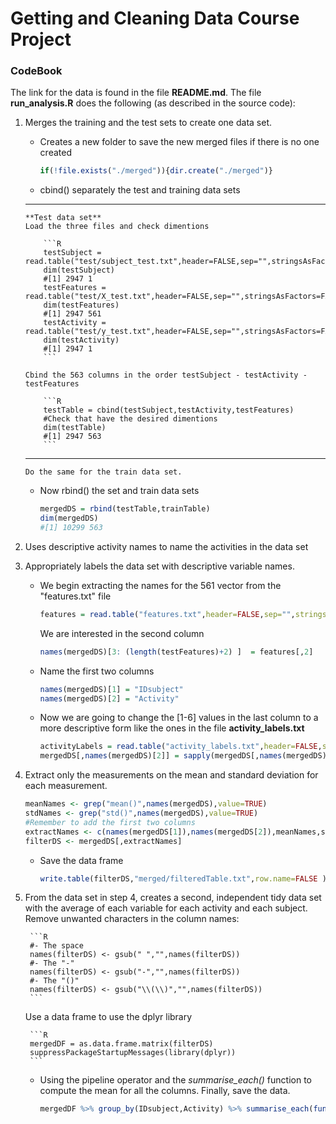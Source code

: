 # Getting and Cleaning Data Course Project

### CodeBook

The link for the data is found in the file **README.md**.
The file **run_analysis.R** does the following (as described in the source code):

1.	Merges the training and the test sets to create one data set.
	* Creates a new folder to save the new merged files if there is no one created
		
		```R
		if(!file.exists("./merged")){dir.create("./merged")}
		```

	* cbind() separately the test and training data sets
	
	---

		**Test data set**
		Load the three files and check dimentions
		
			```R
			testSubject = read.table("test/subject_test.txt",header=FALSE,sep="",stringsAsFactors=FALSE)
			dim(testSubject)
			#[1] 2947 1
			testFeatures = read.table("test/X_test.txt",header=FALSE,sep="",stringsAsFactors=FALSE)
			dim(testFeatures)
			#[1] 2947 561
			testActivity = read.table("test/y_test.txt",header=FALSE,sep="",stringsAsFactors=FALSE)
			dim(testActivity)
			#[1] 2947 1
			```

		Cbind the 563 columns in the order testSubject - testActivity - testFeatures
			
			```R
			testTable = cbind(testSubject,testActivity,testFeatures)
			#Check that have the desired dimentions
			dim(testTable)
			#[1] 2947 563 
			```

	---

		Do the same for the train data set. 
	* Now rbind() the set and train data sets

		```R 
		mergedDS = rbind(testTable,trainTable)
		dim(mergedDS)
		#[1] 10299 563 
		```

2. Uses descriptive activity names to name the activities in the data set

3. Appropriately labels the data set with descriptive variable names.

	* We begin extracting the names for the 561 vector from the "features.txt" file
		
		```R
		features = read.table("features.txt",header=FALSE,sep="",stringsAsFactors=FALSE)
		```

		We are interested in the second column
		
		```R
		names(mergedDS)[3: (length(testFeatures)+2) ]  = features[,2]
		```

	* Name the first two columns
		
		```R
		names(mergedDS)[1] = "IDsubject"
		names(mergedDS)[2] = "Activity"
		```

	* Now we are going to change the [1-6] values in the last column to a more descriptive form like the ones in the file **activity_labels.txt**
		
		```R
		activityLabels = read.table("activity_labels.txt",header=FALSE,sep="",stringsAsFactors=FALSE)
		mergedDS[,names(mergedDS)[2]] = sapply(mergedDS[,names(mergedDS)[2]],function(x) mergedDS[x,names(mergedDS)[2]] = activityLabels[x,2])
		```

4. Extract only the measurements on the mean and standard deviation for each measurement.
	
	```R
	meanNames <- grep("mean()",names(mergedDS),value=TRUE)
	stdNames <- grep("std()",names(mergedDS),value=TRUE)
	#Remember to add the first two columns
	extractNames <- c(names(mergedDS[1]),names(mergedDS[2]),meanNames,stdNames)
	filterDS <- mergedDS[,extractNames]
	```

	* Save the data frame
	
		```R
		write.table(filterDS,"merged/filteredTable.txt",row.name=FALSE )
		```

5. From the data set in step 4, creates a second, independent tidy data set with the average of each variable for each activity and each subject.
	Remove unwanted characters in the column names:
		
		```R
		#- The space
		names(filterDS) <- gsub(" ","",names(filterDS))
		#- The "-"
		names(filterDS) <- gsub("-","",names(filterDS))
		#- The "()"
		names(filterDS) <- gsub("\\(\\)","",names(filterDS))
		```

	Use a data frame to use the dplyr library
		
		```R
		mergedDF = as.data.frame.matrix(filterDS) 
		suppressPackageStartupMessages(library(dplyr))
		```

	* Using the pipeline operator and the *summarise_each()* function to compute the mean for all the columns. Finally, save the data.
		
		```R
		mergedDF %>% group_by(IDsubject,Activity) %>% summarise_each(funs(mean)) %>% write.table("merged/SummarizedTable.txt",row.name=FALSE ) 
		```



